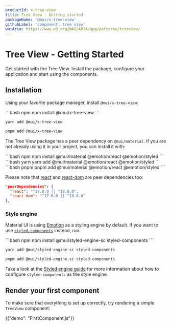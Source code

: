 ```yaml
---
productId: x-tree-view
title: Tree View - Getting started
packageName: '@mui/x-tree-view'
githubLabel: 'component: tree view'
waiAria: https://www.w3.org/WAI/ARIA/apg/patterns/treeview/
---
```


# Tree View - Getting Started

<p class="description">Get started with the Tree View. Install the package, configure your application and start using the components.</p>

## Installation

Using your favorite package manager, install `@mui/x-tree-view`:

<codeblock storageKey="package-manager">
```bash npm
npm install @mui/x-tree-view
```

```bash yarn
yarn add @mui/x-tree-view
```

```bash pnpm
pnpm add @mui/x-tree-view
```

</codeblock>

The Tree View package has a peer dependency on `@mui/material`.
If you are not already using it in your project, you can install it with:

<codeblock storageKey="package-manager">
```bash npm
npm install @mui/material @emotion/react @emotion/styled
```
```bash yarn
yarn add @mui/material @emotion/react @emotion/styled
```
```bash pnpm
pnpm add @mui/material @emotion/react @emotion/styled
```
</codeblock>

<!-- #react-peer-version -->

Please note that [react](https://www.npmjs.com/package/react) and [react-dom](https://www.npmjs.com/package/react-dom) are peer dependencies too:

```json
"peerDependencies": {
  "react": "^17.0.0 || ^18.0.0",
  "react-dom": "^17.0.0 || ^18.0.0"
},
```

### Style engine

Material UI is using [Emotion](https://emotion.sh/docs/introduction) as a styling engine by default. If you want to use [`styled-components`](https://styled-components.com/) instead, run:

<codeblock storageKey="package-manager">
```bash npm
npm install @mui/styled-engine-sc styled-components
```

```bash yarn
yarn add @mui/styled-engine-sc styled-components
```

```bash pnpm
pnpm add @mui/styled-engine-sc styled-components
```

</codeblock>

Take a look at the [Styled engine guide](/material-ui/guides/styled-components/) for more information about how to configure `styled-components` as the style engine.

## Render your first component

To make sure that everything is set up correctly, try rendering a simple `TreeView` component:

{{"demo": "FirstComponent.js"}}
